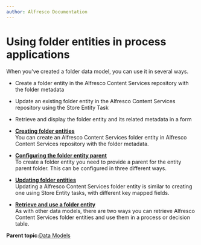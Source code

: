 ```yaml
---
author: Alfresco Documentation
---
```


# **Using folder entities in process applications**

When you've created a folder data model, you can use it in several ways.

-   Create a folder entity in the Alfresco Content Services repository with the folder metadata
-   Update an existing folder entity in the Alfresco Content Services repository using the Store Entity Task
-   Retrieve and display the folder entity and its related metadata in a form

-   **[Creating folder entities](../tasks/ps-create-folder-entity.md)**  
You can create an Alfresco Content Services folder entity in Alfresco Content Services repository with the folder metadata.
-   **[Configuring the folder entity parent](../tasks/ps-config-folder-entity-parent.md)**  
To create a folder entity you need to provide a parent for the entity parent folder. This can be configured in three different ways.
-   **[Updating folder entities](../tasks/ps-update-folder-entity.md)**  
Updating a Alfresco Content Services folder entity is similar to creating one using Store Entity tasks, with different key mapped fields.
-   **[Retrieve and use a folder entity](../tasks/ps-retrieve-and-use.md)**  
As with other data models, there are two ways you can retrieve Alfresco Content Services folder entities and use them in a process or decision table.

**Parent topic:**[Data Models](../topics/data_models.md)

